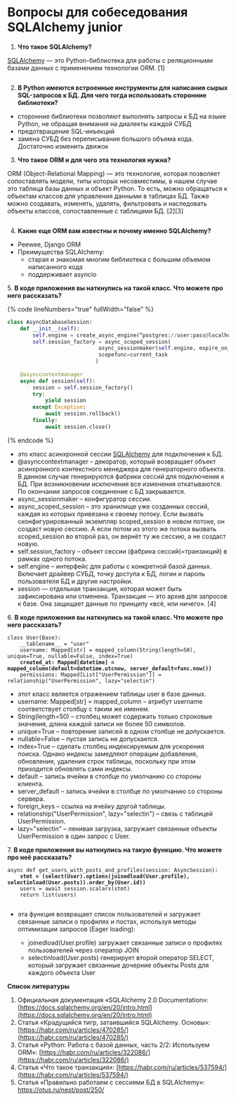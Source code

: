 # Вопросы для собеседования SQLAlchemy junior

1. **Что такое SQLAlchemy?**

[SQLAlchemy](https://ru.wikipedia.org/wiki/SQLAlchemy) — это Python-библиотека для работы с реляционными базами данных с применением технологии ORM. \[1]

<figure><img src="https://lh7-us.googleusercontent.com/tk4axUzdVadlUAbn4G0TbE4o0Tpvyj2Zlf2TXwWZgNueekgJoZC4x_OGtwxmmlPZuqgUoKpqdB-9qWAcyW3B7tdQPgoBjSGiDl3Pt1gbkOBsS4Rr9lI8Wp8yXpa9D8EFUYGM6TkxxpI4Y1zY_c9alR5OLpGaIqxa" alt=""><figcaption></figcaption></figure>

2. **В Python имеются встроенные инструменты для написания сырых SQL-запросов к БД. Для чего тогда использовать сторонние библиотеки?**

* сторонние библиотеки позволяют выполнять запросы к БД на языке Python, не обращая внимания на диалекты каждой СУБД
* предотвращение SQL-инъекций
* замена СУБД без переписывания большого объема кода. Достаточно изменить движок

3. **Что такое ORM и для чего эта технология нужна?**

ORM (Object-Relational Mapping) — это технология, которая позволяет сопоставлять модели, типы которых несовместимы, в нашем случае это таблица базы данных и объект Python. То есть, можно обращаться к объектам классов для управления данными в таблицах БД. Также можно создавать, изменять, удалять, фильтровать и наследовать объекты классов, сопоставленные с таблицами БД. \[2]\[3]

<figure><img src="https://lh7-us.googleusercontent.com/vmpuJ24e3e9Zoj9eVl5b9wgmFVyCRD3CA1LjrJX8NnInSh-nXOenhr8TCiwZwLpZPEZyOE-Zjg_AZ14SAUT2Vv4oyOfvlkixjvIyQfK4xi5Ul39S06lynvOJIpXeG-jzx9iwwQQcO2uJ68uLH_lOFNeXem5fyATE" alt=""><figcaption></figcaption></figure>

4. **Какие еще ORM вам известны и почему именно SQLAlchemy?**

* Peewee, Django ORM
* Преимущества SQLAlchemy:
  * старая и знакомая многим библиотека с большим объемом написанного кода
  * поддерживает asyncio

5\. **В коде приложения вы наткнулись на такой класс. Что можете про него рассказать?**

{% code lineNumbers="true" fullWidth="false" %}
```python
class AsyncDatabaseSession:
    def __init__(self):
        self.engine = create_async_engine(“postgres://user:pass@localhost/dbname”)
        self.session_factory = async_scoped_session(
                             async_sessionmaker(self.engine, expire_on_commit=False),
                             scopefunc=current_task
                            )
    
    @asynccontextmanager
    async def session(self):
        session = self.session_factory()
        try:
            yield session
        except Exception:
            await session.rollback()
        finally:
            await session.close()
```
{% endcode %}

* это класс асинхронной сессии [SQLAlchemy](https://ru.wikipedia.org/wiki/SQLAlchemy) для подключения к БД.
* @asynccontextmanager – декоратор, который возвращает объект асинхронного контекстного менеджера для генераторного объекта. В данном случае генерируются фабрики сессий для подключения к БД. При возникновении исключения все изменения откатываются. По окончании запросов соединение с БД закрывается.
* async\_sessionmaker –  конфигуратор сессии.
* async\_scoped\_session – это хранилище уже созданных сессий, каждая из которых привязана к своему потоку. Если вызвать сконфигурированный экземпляр scoped\_session в новом потоке, он создаст новую сессию. А если потом из этого же потока вызвать scoped\_session во второй раз, он вернёт ту же сессию, а не создаст новую.
* self.session\_factory – объект сессии (фабрика сессий(=транзакций) в рамках одного потока.
* self.engine – интерфейс для работы с конкретной базой данных. Включает драйвер СУБД, точку доступа к БД, логин и пароль пользователя БД и другие настройки.
* session — отдельная транзакция, которая может быть зафиксирована или отменена. Транзакция — это архив для запросов к базе. Она защищает данные по принципу «всё, или ничего». \[4]

6\. **В коде приложения вы наткнулись на такой класс. Что можете про него рассказать?**

<pre class="language-python" data-line-numbers data-full-width="true"><code class="lang-python">class User(Base):
    __tablename__ = "user"
    username: Mapped[str] = mapped_column(String(length=50), unique=True, nullable=False, index=True)
<strong>    created_at: Mapped[datetime] = mapped_column(default=datetime.utcnow, server_default=func.now())
</strong>    permissions: Mapped[List["UserPermission"]] = relationship("UserPermission", lazy="selectin")
</code></pre>

* этот класс является отражением таблицы user в базе данных.
* username: Mapped\[str] = mapped\_column – атрибут username соответствует столбцу с таким же именем.
* String(length=50) – столбец может содержать только строковые значения, длина каждой записи не более 50 символов.
* unique=True – повторение записей в одном столбце не допускается.
* nullable=False – пустая запись не допускается.
* index=True – сделать столбец индексируемым для ускорения поиска. Однако индексы замедляют операции добавления, обновления, удаления строк таблицы, поскольку при этом приходится обновлять сами индексы.
* default – запись ячейки в столбце по умолчанию со стороны клиента.
* server\_default – запись ячейки в столбце по умолчанию со стороны сервера.
* foreign\_keys – ссылка на ячейку другой таблицы.
* relationship("UserPermission", lazy="selectin") – связь с таблицей UserPermission.&#x20;
* lazy="selectin" – ленивая загрузка, загружает связанные объекты UserPermission в один запрос с User.

7\. **В коде приложения вы наткнулись на такую функцию. Что можете про неё рассказать?**

<pre class="language-python" data-line-numbers data-full-width="true"><code class="lang-python">async def get_users_with_posts_and_profiles(session: AsyncSession):
<strong>    stmt = (select(User).options(joinedload(User.profile), selectinload(User.posts)).order_by(User.id))
</strong>    users = await session.scalars(stmt)
    return list(users)

</code></pre>

*   эта функция возвращает список пользователей и загружает связанные записи о профилях и постах, используя методы оптимизации запросов (Eager loading):

    * joinedload(User.profile) загружает связанные записи о профилях пользователей через оператор JOIN
    * selectinload(User.posts) генерирует второй оператор SELECT, который загружает связанные дочерние объекты Posts для каждого объекта User



**Список литературы**

1. Официальная документация «SQLAlchemy 2.0 Documentation»:  [https://docs.sqlalchemy.org/en/20/intro.html](https://docs.sqlalchemy.org/en/20/intro.html)
2. Статья «Крадущийся тигр, затаившийся SQLAlchemy. Основы»: [https://habr.com/ru/articles/470285/](https://habr.com/ru/articles/470285/)
3. Статья «Python: Работа с базой данных, часть 2/2: Используем ORM»: [https://habr.com/ru/articles/322086/](https://habr.com/ru/articles/322086/)
4. Статья «Что такое транзакция»: [https://habr.com/ru/articles/537594/](https://habr.com/ru/articles/537594/)
5. Статья «Правильно работаем с сессиями БД в SQLAlchemy»: https://otus.ru/nest/post/250/
